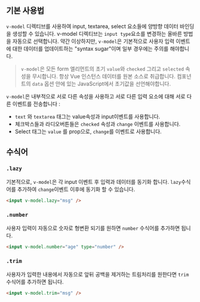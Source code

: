 ## 기본 사용법

`v-model` 디렉티브를 사용하여 input, textarea, select 요소들에 양방향 데이터 바인딩을 생성할 수 있습니다. v-model 디렉티브는 `input type`요소를 변경하는 올바른 방법을 자동으로 선택합니다. 약간 이상하지만, `v-model`은 기본적으로 사용자 입력 이벤트에 대한 데이터를 업데이트하는 "syntax sugar"이며 일부 경우에는 주의를 해야합니다.

> `v-model`은 모든 form 엘리먼트의 초기 `value`와 `checked` 그리고 `selected` 속성을 무시합니다. 항상 Vue 인스턴스 데이터를 원본 소스로 취급합니다. 컴포넌트의 `data` 옵션 안에 있는 JavaScript에서 초기값을 선언해야합니다.

`v-model`은 내부적으로 서로 다른 속성을 사용하고 서로 다른 입력 요소에 대해 서로 다른 이벤트를 전송합니다 :

- `text` 와 `textarea` 태그는 value속성과 input이벤트를 사용합니다.
- 체크박스들과 라디오버튼들은 `checked` 속성과 `change` 이벤트를 사용합니다.
- Select 태그는 `value` 를 prop으로, `change`를 이벤트로 사용합니다.



## 수식어

### `.lazy`

기본적으로, `v-model`은 각 input 이벤트 후 입력과 데이터를 동기화 합니다. `lazy`수식어를 추가하여 `change`이벤트 이후에 동기화 할 수 있습니다.

```html
<input v-model.lazy="msg" />
```



### `.number`

사용자 입력이 자동으로 숫자로 형변환 되기를 원하면 `number` 수식어를 추가하면 됩니다.

```html
<input v-model.number="age" type="number" />
```



### `.trim`

사용자가 입력한 내용에서 자동으로 앞뒤 공백을 제거하는 트림처리를 원한다면 `trim` 수식어를 추가하면 됩니다.

```html
<input v-model.trim="msg" />
```

